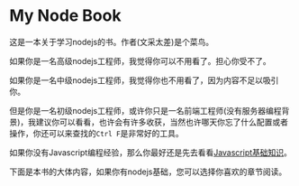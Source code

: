 My Node Book
=======

这是一本关于学习nodejs的书。作者(文采太差)是个菜鸟。

如果你是一名高级nodejs工程师，我觉得你可以不用看了。担心你受不了。

如果你是一名中级nodejs工程师，我觉得你也不用看了，因为内容不足以吸引你。

但是你是一名初级nodejs工程师，或许你只是一名前端工程师(没有服务器编程背景)，我建议你可以看看，也许会有许多收获，当然也许哪天你忘了什么配置或者操作，你还可以来查找的`Ctrl F`是非常好的工具。

如果你没有Javascript编程经验，那么你最好还是先去看看[Javascript基础知识](http://www.w3school.com.cn/js/index.asp)。

下面是本书的大体内容，如果你有nodejs基础，您可以选择你喜欢的章节阅读。


